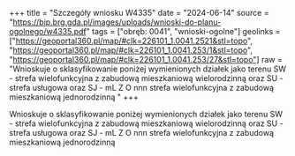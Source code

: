 +++
title = "Szczegóły wniosku W4335"
date = "2024-06-14"
source = "https://bip.brg.gda.pl/images/uploads/wnioski-do-planu-ogolnego/w4335.pdf"
tags = ["obręb: 0041", "wnioski-ogolne"]
geolinks = ["https://geoportal360.pl/map/#clk=226101_1.0041.2521&stl=topo", "https://geoportal360.pl/map/#clk=226101_1.0041.253/1&stl=topo", "https://geoportal360.pl/map/#clk=226101_1.0041.253/27&stl=topo"]
raw = "Wnioskuje o sklasyfikowanie poniżej wymienionych działek jako terenu SW - strefa wielofunkcyjna z zabudową mieszkaniową wielorodzinną oraz SU - strefa usługowa oraz SJ - mL Z O nnn  strefa wielofunkcyjna z zabudową mieszkaniową jednorodzinną "
+++

Wnioskuje o sklasyfikowanie poniżej wymienionych działek jako terenu SW - strefa
wielofunkcyjna z zabudową mieszkaniową wielorodzinną oraz SU - strefa usługowa oraz SJ -
mL Z O nnn 
strefa wielofunkcyjna z zabudową mieszkaniową jednorodzinną



